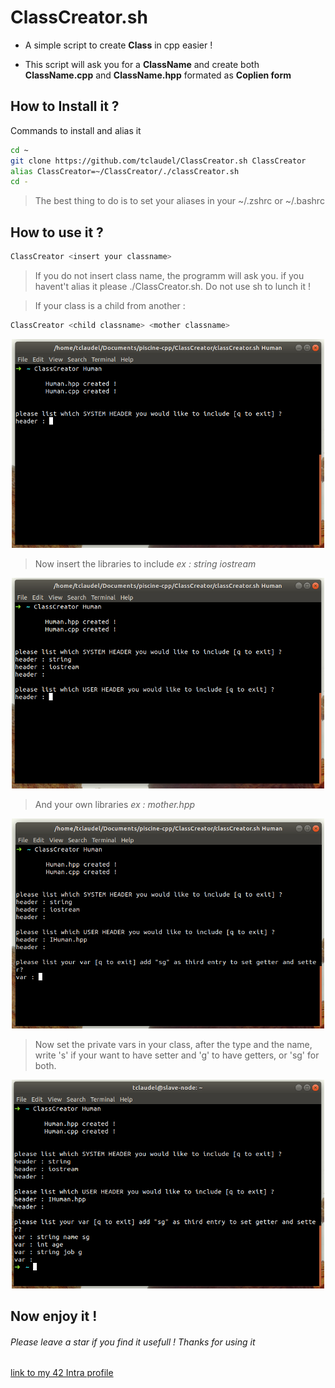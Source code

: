 # ClassCreator.sh

- A simple script to create **Class** in cpp easier !

- This script will ask you for a **ClassName** and create both **ClassName.cpp** and **ClassName.hpp** formated as **Coplien form**

## How to Install it ?

Commands to install and alias it
```bash
cd ~
git clone https://github.com/tclaudel/ClassCreator.sh ClassCreator
alias ClassCreator=~/ClassCreator/./classCreator.sh
cd -
```
> The best thing to do is to set your aliases in your ~/.zshrc or ~/.bashrc

## How to use it ?
```bash
ClassCreator <insert your classname>
```
>If you do not insert class name, the programm will ask you.
> if you havent't alias it please ./ClassCreator.sh. Do not use sh to lunch it !

>If your class is a child from another :

```bash
ClassCreator <child classname> <mother classname>
```

<p align="center">
  <img src="./img/lunch.png" alt="Size Limit CLI" width="500">
</p>

> Now insert the libraries to include *ex : string iostream*

<p align="center">
  <img src="./img/systemheader.png" alt="Size Limit CLI" width="500">
</p>

> And your own libraries *ex : mother.hpp*

<p align="center">
  <img src="./img/ownheader.png" alt="Size Limit CLI" width="500">
</p>

> Now set the private vars in your class, after the type and the name, write 's'
if your want to have setter and 'g' to have getters, or 'sg' for both.

<p align="center">
  <img src="./img/variables.png" alt="Size Limit CLI" width="500">
</p>

## Now enjoy it !

###### Please leave a star if you find it usefull ! Thanks for using it
[link to my 42 Intra profile](https://profile.intra.42.fr/users/tclaudel "Intra profile")
